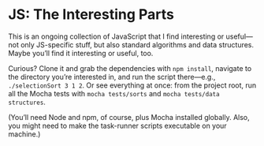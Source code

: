 JS: The Interesting Parts
=========================

This is an ongoing collection of JavaScript that I find interesting or useful&mdash;not only JS-specific stuff, but also standard algorithms and data structures. Maybe you&rsquo;ll find it interesting or useful, too.

Curious? Clone it and grab the dependencies with `npm install`, navigate to the directory you&rsquo;re interested in, and run the script there&mdash;e.g., `./selectionSort 3 1 2`. Or see everything at once: from the project root, run all the Mocha tests with `mocha tests/sorts` and `mocha tests/data structures`.

(You&rsquo;ll need Node and npm, of course, plus Mocha installed globally. Also, you might need to make the task-runner scripts executable on your machine.)